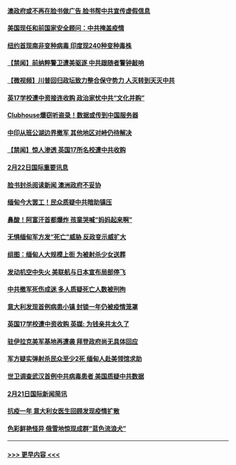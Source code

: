 #### [澳政府或不再在脸书做广告 脸书帮中共宣传虚假信息](../pages/prog202/a103059723.md?t=02230551) 
#### [美国现任和前国家安全顾问：中共掩盖疫情](../pages/prog202/a103059712.md?t=02230551) 
#### [纽约首现南非变种病毒 印度现240种变种毒株](../pages/prog202/a103059701.md?t=02230551) 
#### [【禁闻】前纳粹警卫遭美驱逐 中共跟随者警钟敲响](../pages/prog202/a103059693.md?t=02230551) 
#### [【微视频】川普回归政坛致力整合保守势力 人灭转到天灭中共](../pages/prog202/a103059648.md?t=02230551) 
#### [英17学校遭中资接连收购 政治家忧中共“文化并购”](../pages/prog202/a103059646.md?t=02230551) 
#### [Clubhouse爆窃听盗录！数据或传到中国服务器](../pages/prog202/a103059642.md?t=02230551) 
#### [中印从班公湖边界撤军 其他地区对峙仍待解决](../pages/prog202/a103059644.md?t=02230551) 
#### [【禁闻】惊人渗透 英国17所名校遭中共收购](../pages/prog202/a103059640.md?t=02230551) 
#### [2月22日国际重要讯息](../pages/prog202/a103059556.md?t=02230551) 
#### [脸书封杀阅读新闻 澳洲政府不妥协](../pages/prog202/a103059513.md?t=02230551) 
#### [缅甸今大罢工！民众质疑中共暗助镇压](../pages/prog202/a103059505.md?t=02230551) 
#### [鼻酸！阿富汗首都爆炸 孩童哭喊“妈妈起来啊”](../pages/prog202/a103059361.md?t=02230551) 
#### [无惧缅甸军方发“死亡”威胁 反政变示威扩大](../pages/prog202/a103059296.md?t=02230551) 
#### [组图：缅甸人大规模上街 为被射杀少女送葬](../pages/prog202/a103059299.md?t=02230551) 
#### [发动机空中失火 美联航与日本宣布局部停飞](../pages/prog202/a103059239.md?t=02230551) 
#### [中共撤军死伤成迷 多人质疑死亡人数被刑拘](../pages/prog202/a103059244.md?t=02230551) 
#### [意大利发现首例病患小镇 封锁一年仍被疫情笼罩](../pages/prog202/a103059183.md?t=02230551) 
#### [英国17学校遭中资收购 英媒: 为钱亲共太久了](../pages/prog202/a103059155.md?t=02230551) 
#### [驻伊拉克美军基地再遭袭 拜登政府尚无具体回应](../pages/prog202/a103059174.md?t=02230551) 
#### [军方疑实弹射杀民众至少2死 缅甸人赴美领馆求助](../pages/prog202/a103059168.md?t=02230551) 
#### [世卫调查武汉首例中共病毒患者 美国质疑中共数据](../pages/prog202/a103059054.md?t=02230551) 
#### [2月21日国际新闻简讯](../pages/prog202/a103059078.md?t=02230551) 
#### [抗疫一年 意大利女医生回顾发现疫情扩散](../pages/prog202/a103059081.md?t=02230551) 
#### [色彩鲜艳怪异 俄雪地惊现成群“蓝色流浪犬”](../pages/prog202/a103059002.md?t=02230551) 

----
#### [ >>> 更早内容 <<< ](../indexes/prog202-earlier.md)
